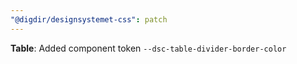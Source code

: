 ```yaml
---
"@digdir/designsystemet-css": patch
---
```


**Table**: Added component token `--dsc-table-divider-border-color`

